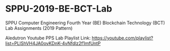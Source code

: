 # SPPU-2019-BE-BCT-Lab
SPPU Computer Engineering Fourth Year (BE) Blockchain Technology (BCT) Lab Assignments (2019 Pattern)

Aledutron Youtube PPS Lab Playlist Link: https://youtube.com/playlist?list=PLlShVH4JA0ovKDnK-4vNfdlz2f1mfUntP

